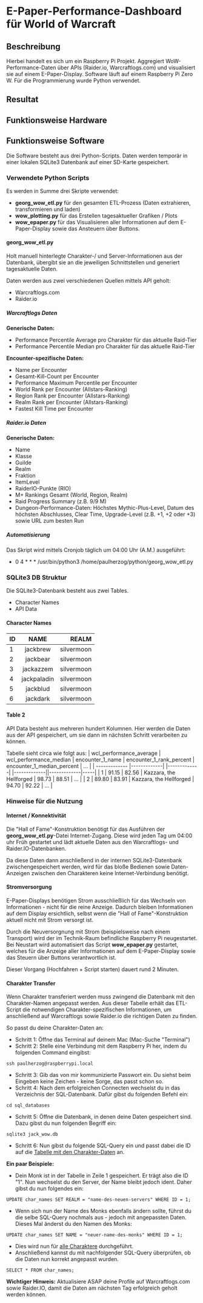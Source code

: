# E-Paper-Performance-Dashboard für World of Warcraft

## Beschreibung

Hierbei handelt es sich um ein Raspberry Pi Projekt. Aggregiert WoW-Performance-Daten über APIs (Raider.io, Warcraftlogs.com) und visualisiert sie auf einem E-Paper-Display. Software läuft auf einem Raspberry Pi Zero W. Für die Programmierung wurde Python verwendet. 

## Resultat

## Funktionsweise Hardware

## Funktionsweise Software
Die Software besteht aus drei Python-Scripts. Daten werden temporär in einer lokalen SQLite3 Datenbank auf einer SD-Karte gespeichert.

### Verwendete Python Scripts
Es werden in Summe drei Skripte verwendet:
- **georg_wow_etl.py** für den gesamten ETL-Prozess (Daten extrahieren, transformieren und laden)
- **wow_plotting.py** für das Erstellen tagesaktueller Grafiken / Plots
- **wow_epaper.py** für das Visualisieren aller Informationen auf dem E-Paper-Display sowie das Ansteuern über Buttons.

#### georg_wow_etl.py
Holt manuell hinterlegte Charakter-/ und Server-Informationen aus der Datenbank, übergibt sie an die jeweiligen Schnittstellen und generiert tagesaktuelle Daten.

Daten werden aus zwei verschiedenen Quellen mittels API geholt:
- Warcraftlogs.com
- Raider.io

##### Warcraftlogs Daten
**Generische Daten:**
- Performance Percentile Average pro Charakter für das aktuelle Raid-Tier
- Performance Percentile Median pro Charakter für das aktuelle Raid-Tier

**Encounter-spezifische Daten:**
- Name per Encounter
- Gesamt-Kill-Count per Encounter
- Performance Maximum Percentile per Encounter
- World Rank per Encounter (Allstars-Ranking)
- Region Rank per Encounter (Allstars-Ranking)
- Realm Rank per Encounter (Allstars-Ranking)
- Fastest Kill Time per Encounter

##### Raider.io Daten
**Generische Daten:**
- Name
- Klasse
- Guilde
- Realm
- Fraktion
- ItemLevel
- RaiderIO-Punkte (RIO)
- M+ Rankings Gesamt (World, Region, Realm)
- Raid Progress Summary (z.B. 9/9 M)
- Dungeon-Performance-Daten: Höchstes Mythic-Plus-Level, Datum des höchsten Abschlusses, Clear Time, Upgrade-Level (z.B. +1, +2 oder +3) sowie URL zum besten Run

##### Automatisierung
Das Skript wird mittels Cronjob täglich um 04:00 Uhr (A.M.) ausgeführt:
- 0 4 * * * /usr/bin/python3 /home/paulherzog/python/georg_wow_etl.py

 ### SQLite3 DB Struktur
 Die SQLite3-Datenbank besteht aus zwei Tables.

 - Character Names
 - API Data

 #### Character Names
 | ID  | NAME  | REALM  |
| ------------- |:-------------:| -----:|
| 1 | jackbrew | silvermoon |
| 2 | jackbear | silvermoon |
| 3 | jackazzem | silvermoon |
| 4 | jackpaladin | silvermoon |
| 5 | jackblud | silvermoon |
| 6 | jackdark | silvermoon |


 #### Table 2
 API Data besteht aus mehreren hundert Kolumnen. Hier werden die Daten aus der API gespeichert, um sie dann im nächsten Schritt verarbeiten zu können.

 Tabelle sieht circa wie folgt aus:
 | wcl_performance_average  | wcl_performance_median  | encounter_1_name  | encounter_1_rank_percent | encounter_1_median_percent | ... |
| ------------- |-------------| |-------------| |-------------||-------------|-----|
| 1 | 91.15 | 82.56 | Kazzara, the Hellforged | 98.73 | 88.51 | ... |
| 2 | 89.80 | 83.91 | Kazzara, the Hellforged | 94.70 | 92.22 | ... |


 ### Hinweise für die Nutzung

 #### Internet / Konnektivität
 Die "Hall of Fame"-Konstruktion benötigt für das Ausführen der **georg_wow_etl.py**-Datei Internet-Zugang. Diese wird jeden Tag um 04:00 uhr Früh gestartet und lädt aktuelle Daten aus den Warcraftlogs- und Raider.IO-Datenbanken.

 Da diese Daten dann anschließend in der internen SQLite3-Datenbank zwischengespeichert werden, wird für das bloße Bedienen sowie Daten-Anzeigen zwischen den Charakteren keine Internet-Verbindung benötigt.


 #### Stromversorgung
 E-Paper-Displays benötigen Strom ausschließlich für das Wechseln von Informationen - nicht für die reine Anzeige. Dadurch bleiben Informationen auf dem Display ersichtlich, selbst wenn die "Hall of Fame"-Konstruktion aktuell nicht mit Strom versorgt ist.

 Durch die Neuversorgnung mit Strom (beispielsweise nach einem Transport) wird der im Technik-Raum befindliche Raspberry Pi neugestartet. Bei Neustart wird automatisiert das Script **wow_epaper.py** gestartet, welches für die Anzeige aller Informationen auf dem E-Paper-Display sowie das Steuern über Buttons verantwortlich ist.

 Dieser Vorgang (Hochfahren + Script starten) dauert rund 2 Minuten.


 #### Charakter Transfer
 Wenn Charakter transferiert werden muss zwingend die Datenbank mit den Charakter-Namen angepasst werden. Aus dieser Tabelle erhält das ETL-Script die notwendigen Charakter-spezifischen Informationen, um anschließend auf Warcraftlogs sowie Raider.io die richtigen Daten zu finden.

 So passt du deine Charakter-Daten an:

 - Schritt 1: Öffne das Terminal auf deinem Mac (Mac-Suche "Terminal")
 - Schritt 2: Stelle eine Verbindung mit dem Raspberry Pi her, indem du folgenden Command eingibst:
 
```
ssh paulherzog@raspberrypi.local
```

- Schritt 3: Gib das von mir kommunizierte Passwort ein. Du siehst beim Eingeben keine Zeichen - keine Sorge, das passt schon so.
- Schritt 4: Nach dem erfolgreichen Connecten wechselst du in das Verzeichnis der SQL-Datenbank. Dafür gibst du folgenden Befehl ein:

```
cd sql_databases
```
- Schritt 5: Öffne die Datenbank, in denen deine Daten gespeichert sind. Dazu gibst du nun folgenden Begriff ein:
```
sqlite3 jack_wow.db
```
- Schritt 6: Nun gibst du folgende SQL-Query ein und passt dabei die ID auf die [Tabelle mit den Charakter-Daten](https://github.com/curarin/raspi-jack-wow#character-names) an.

**Ein paar Beispiele:**
- Dein Monk ist in der Tabelle in Zeile 1 gespeichert. Er trägt also die ID "1". Nun wechselst du den Server, der Name bleibt jedoch ident. Daher gibst du nun folgendes ein:
```
UPDATE char_names SET REALM = "name-des-neuen-servers" WHERE ID = 1;
```
- Wenn sich nun der Name des Monks ebenfalls ändern sollte, führst du die selbe SQL-Query nochmals aus - jedoch mit angepassten Daten. Dieses Mal änderst du den Namen des Monks:
```
UPDATE char_names SET NAME = "neuer-name-des-monks" WHERE ID = 1;
```
- Dies wird nun für [alle Charaktere](https://github.com/curarin/raspi-jack-wow#character-names) durchgeführt.
- Anschließend kannst du mit nachfolgender SQL-Query überprüfen, ob die Daten nun korrekt angepasst wurden.
```
SELECT * FROM char_names;
```

**Wichtiger Hinweis:** Aktualisiere ASAP deine Profile auf Warcraftlogs.com sowie Raider.IO, damit die Daten am nächsten Tag erfolgreich geholt werden können.